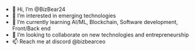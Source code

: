 - 👋 Hi, I’m @BizBear24
- 👀 I’m interested in emerging technologies
- 🌱 I’m currently learning AI/ML, Blockchain, Software development, Front/Back end
- 💞️ I’m looking to collaborate on new technologies and entrepreneurship
- 📫 Reach me at discord @bizbearceo



